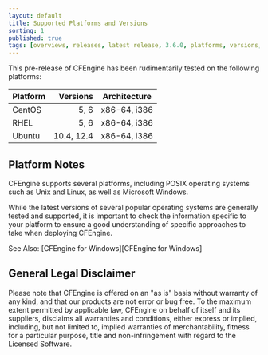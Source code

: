 ```yaml
---
layout: default
title: Supported Platforms and Versions
sorting: 1
published: true
tags: [overviews, releases, latest release, 3.6.0, platforms, versions, support]
---
```


This pre-release of CFEngine has been rudimentarily tested on the
following platforms:

| Platform     | Versions   | Architecture    |
|--------------|-----------:|:---------------:|
|CentOS        | 5, 6       | x86-64, i386    |
|RHEL          | 5, 6       | x86-64, i386    |
|Ubuntu        | 10.4, 12.4 | x86-64, i386    |

<!--- TODO: switch for release, remove above from stable branches

CFEngine works on a wide range of platforms, and the CFEngine team strives to 
provide support for the platforms most frequently used by our users.

### CFEngine Enterprise Server

| OS              | Versions     | Architectures      |
|-----------------|--------------|--------------------|
| RedHat          | 5, 6         | x86-64             |
| Debian          | 6, 7         | x86-64             |
| SLES            | 11           | x86-64             |
| Ubuntu          | 10.4, 12.4   | x86-64             |

### Hosts

Any host can be a policy server in Community installations of CFEngine.

| OS              | Versions     | Architectures      |
|-----------------|--------------|--------------------|
| AIX             | 5.3, 6, 7    | PowerPC            |
| CentOS          | 5, 6         | x86-64, x386       |
| Debian          | 6, 7         | x86-64, x386       |
| RedHat          | 4, 5, 6      | x86-64, x386       |
| SLES            | 10, 11       | x86-64, x386       |
| Solaris         | 9            | SPARC              |
| Solaris         | 10, 11       | x86-64, UltraSparc |
| Ubuntu          | 10.4, 12.4   | x86-64, x386       |
| Windows         | 2008         | x386               |
| Windows         | 2008, 2012   | x86-64             |

CFEngine Enterprise has [Virtual I/O Server (VIOS) Recognized status](http://www.ibm.com/partnerworld/gsd/solutiondetails.do?solution=48493) from IBM.
This means that CFEngine Enterprise has been technically verified by IBM
to be installed in and manage VIOS environments.

## Hub/Host compatibility

We strongly recommend to install identical versions on all hosts and servers 
in your system.

A server running CFEngine Enterprise 3.6 can serve policy to and collect data 
from hosts running the following versions of CFEngine:

* 3.5.x
* 3.0.x
* 2.2.x

Some data will not be available from older hosts, and the policy you serve 
needs to take into account hosts with different versions.

## Additional platforms

CFEngine is known to run on a wide range of other platforms. As long as the 
platform is POSIX compliant and has a C compiler toolchain that fully implements 
the C99 standard, we are happy to work with you to make CFEngine available.
Please [contact our sales team][contact us] for details.

Note that availability of the current version of CFEngine on these platforms 
does not imply availability of future versions of CFEngine.

-->

## Platform Notes ##

CFEngine supports several platforms, including POSIX operating systems such as Unix and Linux, as well as Microsoft Windows.

While the latest versions of several popular operating systems are generally tested and supported, it is important to check the information specific to your platform to ensure a good understanding of specific approaches to take when deploying CFEngine.

See Also: [CFEngine for Windows][CFEngine for Windows]

## General Legal Disclaimer

Please note that CFEngine is offered on an "as is" basis without warranty of 
any kind, and that our products are not error or bug free. To the maximum 
extent permitted by applicable law, CFEngine on behalf of itself and its 
suppliers, disclaims all warranties and conditions, either express or implied, 
including, but not limited to, implied warranties of merchantability, fitness 
for a particular purpose, title and non-infringement with regard to the 
Licensed Software.
